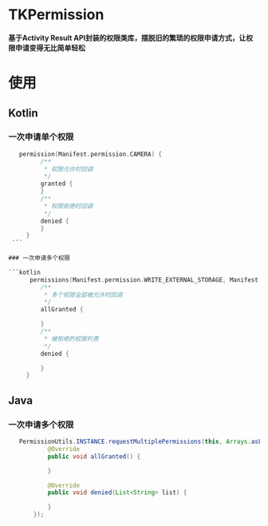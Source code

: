 # TKPermission
**基于Activity Result API封装的权限类库，摆脱旧的繁琐的权限申请方式，让权限申请变得无比简单轻松**

# 使用

## Kotlin

 ### 一次申请单个权限
 
   ```kotlin
      permission(Manifest.permission.CAMERA) {
            /**
             * 权限允许时回调
             */
            granted {
            }
            /**
             * 权限拒绝时回调
             */
            denied {
            }
        }
    ```
    
 ### 一次申请多个权限
 
  ```kotlin
         permissions(Manifest.permission.WRITE_EXTERNAL_STORAGE, Manifest.permission.RECORD_AUDIO) {
            /**
             * 多个权限全部被允许时回调
             */
            allGranted {

            }
            /**
             * 被拒绝的权限列表
             */
            denied {

            }
        }
  
  ```
  ## Java

    
 ### 一次申请多个权限
 
 ```java
    PermissionUtils.INSTANCE.requestMultiplePermissions(this, Arrays.asList(Manifest.permission.READ_CONTACTS, Manifest.permission.READ_SMS), new MultiplePermissionsListener() {
            @Override
            public void allGranted() {

            }

            @Override
            public void denied(List<String> list) {

            }
        });
 ```
